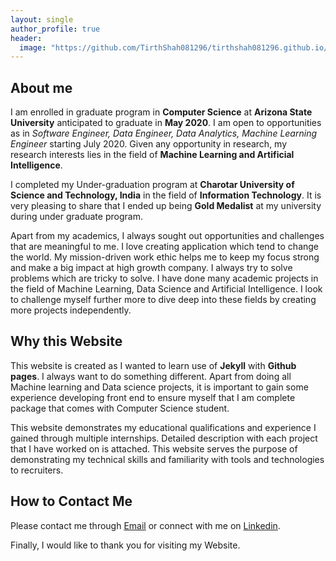 ```yaml
---
layout: single
author_profile: true
header:
  image: "https://github.com/TirthShah081296/tirthshah081296.github.io/blob/master/images/waterfront.jpg"
---
```

## About me
I am enrolled in graduate program in **Computer Science** at **Arizona State University** anticipated to graduate in **May 2020**. I am open to opportunities as in *Software Engineer, Data Engineer, Data Analytics, Machine Learning Engineer* starting July 2020. Given any opportunity in research, my research interests lies in the field of **Machine Learning and Artificial Intelligence**.

I completed my Under-graduation program at **Charotar University of Science and Technology, India** in the field of **Information Technology**. It is very pleasing to share that I ended up being **Gold Medalist** at my university during under graduate program.

Apart from my academics, I always sought out opportunities and challenges that are meaningful to me. I love creating application which tend to change the world. My mission-driven work ethic helps me to keep my focus strong and make a big impact at high growth company. I always try to solve problems which are tricky to solve. I have done many academic projects in the field of Machine Learning, Data Science and Artificial Intelligence. I look to challenge myself further more to dive deep into these fields by creating more projects independently.

## Why this Website
This website is created as I wanted to learn use of **Jekyll** with **Github pages**. I always want to do something different. Apart from doing all Machine learning and Data science projects, it is important to gain some experience developing front end to ensure myself that I am complete package that comes with Computer Science student.

This website demonstrates my educational qualifications and experience I gained through multiple internships. Detailed description with each project that I have worked on is attached. This website serves the purpose of demonstrating my technical skills and familiarity with tools and technologies to recruiters.

## How to Contact Me
Please contact me through [Email](mailto:tpshah2@asu.edu) or connect with me on [Linkedin](https://www.linkedin.com/in/tirthshah08).

Finally, I would like to thank you for visiting my Website.
